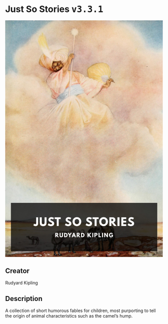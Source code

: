 
# Just So Stories <kbd>v3.3.1</kbd>

<center>
  <img src="./cover-1024.jpg"/>
</center>

## Creator
Rudyard Kipling

## Description
A collection of short humorous fables for children, most purporting to tell the origin of animal characteristics such as the camel’s hump.
